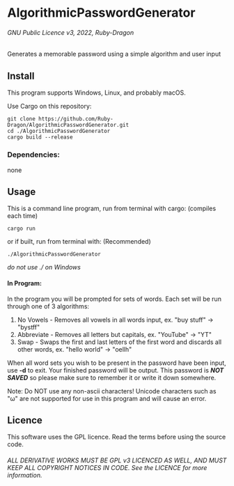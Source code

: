 # AlgorithmicPasswordGenerator

###### GNU Public Licence v3, 2022, Ruby-Dragon

Generates a memorable password using a simple algorithm and user input

## Install

This program supports Windows, Linux, and probably macOS.

Use Cargo on this repository:

    git clone https://github.com/Ruby-Dragon/AlgorithmicPasswordGenerator.git
    cd ./AlgorithmicPasswordGenerator
    cargo build --release

### Dependencies:

none

## Usage

This is a command line program, run from terminal with cargo: (compiles each time)

    cargo run

or if built, run from terminal with: (Recommended)

    ./AlgorithmicPasswordGenerator

*do not use ./ on Windows*

#### In Program:

In the program you will be prompted for sets of words. Each set will be run through one of 3 algorithms:

1. No Vowels - Removes all vowels in all words input, ex. "buy stuff" -> "bystff"
2. Abbreviate - Removes all letters but capitals, ex. "YouTube" -> "YT"
3. Swap - Swaps the first and last letters of the first word and discards all other words, ex. "hello world" -> "oellh"

When all word sets you wish to be present in the password have been input, use **-d** to exit. 
Your finished password will be output. This password is ***NOT SAVED*** so please make sure to remember it or write it down somewhere.

Note: Do NOT use any non-ascii characters! Unicode characters such as "ω" are not supported for use in this program and will cause an error.

## Licence


This software uses the GPL licence. Read the terms before using the source code.

###### ALL DERIVATIVE WORKS MUST BE GPL v3 LICENCED AS WELL, AND MUST KEEP ALL COPYRIGHT NOTICES IN CODE. See the LICENCE for more information.
